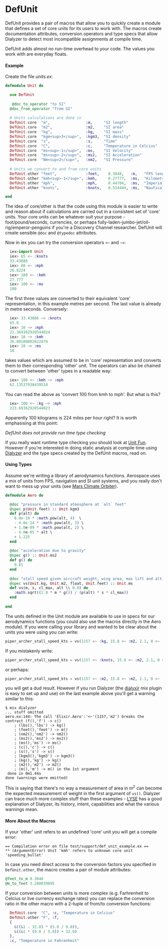 # DefUnit

DefUnit provides a pair of macros that allow you to quickly create a module that
defines a set of core units for its users to work with. The macros
create documentation attributes, conversion operators and type specs that allow
Dialyzer to detect most incompatible assignments at compile time.

DefUnit adds almost no run-time overhead to your code. The values you work with
are everyday floats.

#### Example

Create the file _units.ex_:

```elixir
defmodule Unit do

  use DefUnit
  
   @doc_to_operator "to SI"
  @doc_from_operator "from SI"
  
  # Units calculations are done in
  DefUnit.core  "m",                :m,     "SI length"
  DefUnit.core  "m2",               :m2,    "SI area"
  DefUnit.core  "kg",               :kg,    "SI mass"
  DefUnit.core  "kgm<sup>3</sup>",  :kgm3,  "SI density"
  DefUnit.core  "s",                :s,     "Time"
  DefUnit.core  "C",                :c,     "Temperature in Celcius"
  DefUnit.core  "ms<sup>-1</sup>",  :ms,    "SI Velocity"
  DefUnit.core  "ms<sup>-2</sup>",  :ms2,   "SI Acceleration"
  DefUnit.core  "Nm<sup>2</sup>",   :nm2,   "SI Pressure"
  
  # Units we convert to and from core units
  DefUnit.other "feet",             :feet,    0.3048,   :m,   "FPS length and altitude"
  DefUnit.other "kmh<sup>-1</sup>", :kmh,     0.27777,  :ms,  "Kilometres per hour"
  DefUnit.other "mph",              :mph,     0.44704,  :ms,  "Imperial velocity"
  DefUnit.other "knots",            :knots,   0.514444, :ms,  "Nautical miles per hour"

end
```

The idea of core/other is that the code using this module is easier to
write and reason about if calculations are carried out in a consistent set of 'core' units.
Your core units can be whatever suit your purpose - foot/pound/seconds, currencies, or perhaps 
fully-laden-jumbo-jet/oil-rig/emperor-penguins if you're a Discovery Channel researcher. DefUnit will create sensible `@doc` and `@typedoc` attributes.

Now in iex you can try the conversion operators `<~` and `~>`:

```elixir
  iex>import Unit
  iex> 65 <~ :knots
  33.43886
  iex> 60 <~ :mph
  26.8224
  iex> 100 <~ :kmh
  27.777
  iex> 100 <~ :ms
  100
```

The first three values are converted to their equivalent 'core' representation, in this
example metres per second. The last value is already in metre seconds. Conversely:

```elixir  
  iex> 33.43886 ~> :knots
  65.0
  iex> 10 ~> :mph
  22.369362920544024
  iex> 10 ~> :kmh
  36.00100802822479
  iex> 10 ~> :ms
  10
```

takes values which are assumed to be in 'core' representation and converts them to their
corresponding 'other' unit. The operators can also be chained to convert between 'other'
types in a readable way:

```elixir
  iex> 100 <~ :kmh ~> :mph
  62.13537938439514
```

You can read the above as 'convert 100 from kmh to mph'. But what is this?

```elixir
  iex> 100 <~ :kg ~> :mph
  223.69362920544023
```

Apparently 100 kilograms is 224 miles per hour right? It is worth emphasising at this point:

*DefUnit does not provide run time type checking*

If you really want runtime type checking you should look at 
[Unit Fun](https://hex.pm/packages/unit_fun). However if you're interested in
doing static analysis at compile time using [Dialyzer](http://erlang.org/doc/man/dialyzer.html)
and the type specs created by the DefUnit macros, read on.

#### Using Types

Assume we're writing a library of aerodynamics functions. Aerospace uses a mix of units
from FPS, navigation and SI unit systems, and you really don't want to mess up your units
(see [Mars Climate Orbiter](http://www.wired.com/2010/11/1110mars-climate-observer-report/)).

```elixir
defmodule Aero do

  @doc "pressure in standard atmosphere at `alt` feet"
  @spec p(Unit.feet) :: Unit.kgm3
  def p(alt) do
    8.0e-19 * :math.pow(alt, 4)  \
    - 4.0e-14 * :math.pow(alt, 3) \
    + 1.0e-09 * :math.pow(alt, 2) \
    - 4.0e-05 * alt \
    + 1.225
  end
  
  @doc "acceleration due to gravity"
  @spec g() :: Unit.ms2
  def g() do
    9.81
  end
  
  @doc "stall speed given aircraft weight, wing area, max lift and altitude"
  @spec vs(Unit.kg, Unit.m2, float, Unit.feet) :: Unit.ms
  def vs(m, s, cl_max, alt \\ 0.0) do
    :math.sqrt((2.0 * m * g()) / (p(alt) * s * cl_max))
  end
  
end
```

The units defined in the Unit module are available to use in specs for our
aerodynamics functions (you could also use the macros directly in the Aero module). If you were 
calling your library and wanted to be clear about the units you were using you can write:

```elixir
piper_archer_stall_speed_kts = vs(1157 <~ :kg, 15.8 <~ :m2, 2.1, 0 <~ :feet) ~> :knots
```

If you mistakenly write:

```elixir
piper_archer_stall_speed_kts = vs(1157 <~ :knots, 15.8 <~ :m2, 2.1, 0 <~ :feet) ~> :knots
```

or perhaps:

```elixir
piper_archer_stall_speed_kts = vs(1157 <~ :m2, 15.8 <~ :m2, 2.1, 0 <~ :feet) ~> :kg
```

you will get a dud result. However if you run Dialyzer (the
[dialyxir](https://hex.pm/packages/dialyxir) mix plugin is easy to set up and
use) on the last example above you'll get a warning similar to this:

```
$ mix dialyzer
... stuff omitted
aero.ex:144: The call 'Elixir.Aero':'<~'(1157,'m2') breaks the contract (f(),'f') -> c()
    ; (lbs(),'lbs') -> kg()
    ; (feet(),'feet') -> m()
    ; (nm2(),'nm2') -> nm2()
    ; (ms2(),'ms2') -> ms2()
    ; (ms(),'ms') -> ms()
    ; (c(),'c') -> c()
    ; (s(),'s') -> s()
    ; (kgm3(),'kgm3') -> kgm3()
    ; (kg(),'kg') -> kg()
    ; (m2(),'m2') -> m2()
    ; (m(),'m') -> m() in the 1st argument
 done in 0m1.44s
done (warnings were emitted)
```

This is saying that there's no way a measurement of area in m<sup>2</sup> can become
the expected measurement of weight in the first argument of `vs()`. Dialyzer can trace much more 
complex stuff than these examples - [LYSE](http://learnyousomeerlang.com/dialyzer)
has a good explanation of Dialyzer, its history, intent, capabilities and what the various
warnings mean.

#### More About the Macros

If your 'other' unit refers to an undefined 'core' unit you will get a compile error:

```
== Compilation error on file test/support/def_unit_example.ex ==
** (ArgumentError) Unit 'kmh' refers to unknown core unit 'speeding_bullet'
```

In case you need direct access to the conversion factors you specified in `DefUnit.other`, the macro creates
a pair of module attributes:

```elixir
@feet_to_m 0.3048
@m_to_feet 3.280839895
```

If your conversion between units is more complex (e.g. Farhrenheit to Celcius or live currency
exchange rates) you can replace the conversion ratio in the other macro with a 2-tuple of 
from/to conversion functions:

```elixir
  DefUnit.core  "C", :c, "Temperature in Celcius"
  DefUnit.other "F", :f,
  {
    &((&1 - 32.0) * (5.0 / 9.0)),
    &((&1 * (9.0 / 5.0)) + 32.0)
  },
  :c, "Temperature in Fahrenheit"
```
